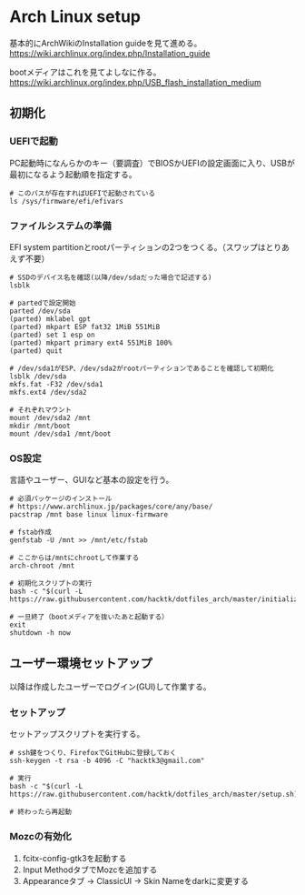 # Arch Linux setup

基本的にArchWikiのInstallation guideを見て進める。  
https://wiki.archlinux.org/index.php/Installation_guide

bootメディアはこれを見てよしなに作る。  
https://wiki.archlinux.org/index.php/USB_flash_installation_medium

## 初期化

### UEFIで起動
PC起動時になんらかのキー（要調査）でBIOSかUEFIの設定画面に入り、USBが最初になるよう起動順を指定する。

```
# このパスが存在すればUEFIで起動されている
ls /sys/firmware/efi/efivars
```

### ファイルシステムの準備
EFI system partitionとrootパーティションの2つをつくる。（スワップはとりあえず不要）

```
# SSDのデバイス名を確認(以降/dev/sdaだった場合で記述する)
lsblk

# partedで設定開始
parted /dev/sda
(parted) mklabel gpt
(parted) mkpart ESP fat32 1MiB 551MiB
(parted) set 1 esp on
(parted) mkpart primary ext4 551MiB 100%
(parted) quit

# /dev/sda1がESP、/dev/sda2がrootパーティションであることを確認して初期化
lsblk /dev/sda
mkfs.fat -F32 /dev/sda1
mkfs.ext4 /dev/sda2

# それぞれマウント
mount /dev/sda2 /mnt
mkdir /mnt/boot
mount /dev/sda1 /mnt/boot
```

### OS設定
言語やユーザー、GUIなど基本の設定を行う。

```
# 必須パッケージのインストール
# https://www.archlinux.jp/packages/core/any/base/
pacstrap /mnt base linux linux-firmware

# fstab作成
genfstab -U /mnt >> /mnt/etc/fstab

# ここからは/mntにchrootして作業する
arch-chroot /mnt

# 初期化スクリプトの実行
bash -c "$(curl -L https://raw.githubusercontent.com/hacktk/dotfiles_arch/master/initialize.sh)"

# 一旦終了（bootメディアを抜いたあと起動する）
exit
shutdown -h now
```

## ユーザー環境セットアップ

以降は作成したユーザーでログイン(GUI)して作業する。

### セットアップ
セットアップスクリプトを実行する。

```
# ssh鍵をつくり、FirefoxでGitHubに登録しておく
ssh-keygen -t rsa -b 4096 -C "hacktk3@gmail.com"

# 実行
bash -c "$(curl -L https://raw.githubusercontent.com/hacktk/dotfiles_arch/master/setup.sh)"

# 終わったら再起動
```

### Mozcの有効化

1. fcitx-config-gtk3を起動する
2. Input MethodタブでMozcを追加する
3. Appearanceタブ -> ClassicUI -> Skin Nameをdarkに変更する
